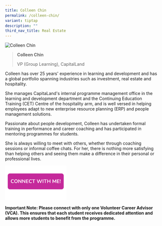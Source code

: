```yaml
---
title: Colleen Chin
permalink: /colleen-chin/
variant: tiptap
description: ""
third_nav_title: Real Estate
---
```

<blockquote>
<p></p>
</blockquote>
<div class="isomer-image-wrapper">
<img style="width: 40%;" height="auto" width="100%" alt="Colleen Chin" src="https://res.cloudinary.com/glide/image/fetch/f_auto,w_1425,h_1425,c_lfill,g_faces/https%3A%2F%2Fstorage.googleapis.com%2Fglide-prod.appspot.com%2Fuploads-v2%2Fm4M9vbe5zXPGyjuflnNi%2Fpub%2FkvkD883OCKQZC6Vhm1Hr.png">
</div>
<blockquote>
<p></p>
<p><strong>Colleen Chin</strong>
</p>
<p>VP (Group Learning), CapitalLand</p>
</blockquote>
<p></p>
<p>Colleen has over 25 years' experience in learning and development and
has a global portfolio spanning industries such as investment, real estate
and hospitality.</p>
<p>She manages CapitaLand's internal programme management office in the learning
and development department and the Continuing Education Training (CET)
Centre of the hospitality arm, and is well versed in helping employees
adapt to new enterprise resource planning (ERP) and people management solutions.</p>
<p>Passionate about people development, Colleen has undertaken formal training
in performance and career coaching and has participated in mentoring programmes
for students.</p>
<p>She is always willing to meet with others, whether through coaching sessions
or informal coffee chats. For her, there is nothing more satisfying than
helping others and seeing them make a difference in their personal or professional
lives.</p>
<p></p><a class="isomer-image-wrapper" href="https://form.gov.sg/677f3360fa52e54113d34626"><img style="width: 40%;" height="auto" width="100%" alt="" src="/images/Page Photos/CONNECT_WITH_ME.png"></a>
<p><strong>Important Note: Please connect with only one Volunteer Career Advisor (VCA). This ensures that each student receives dedicated attention and allows more students to benefit from the programme.</strong>
</p>